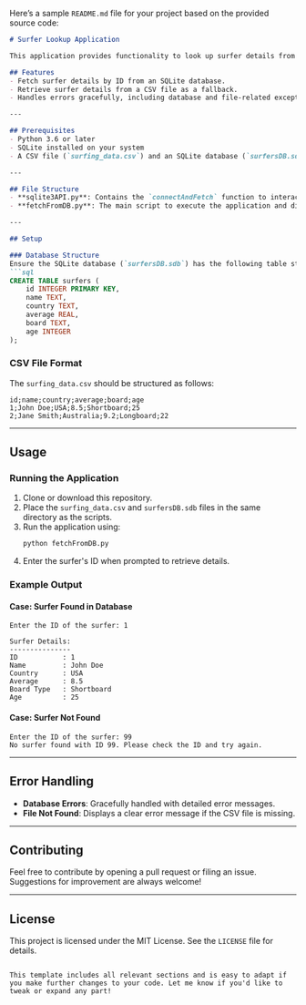 Here’s a sample `README.md` file for your project based on the provided source code:

```markdown
# Surfer Lookup Application

This application provides functionality to look up surfer details from a database or a CSV file using a surfer's ID. It demonstrates Python's `sqlite3` module for database operations and file handling for CSV processing.

## Features
- Fetch surfer details by ID from an SQLite database.
- Retrieve surfer details from a CSV file as a fallback.
- Handles errors gracefully, including database and file-related exceptions.

---

## Prerequisites
- Python 3.6 or later
- SQLite installed on your system
- A CSV file (`surfing_data.csv`) and an SQLite database (`surfersDB.sdb`) with the required structure and data.

---

## File Structure
- **sqlite3API.py**: Contains the `connectAndFetch` function to interact with the SQLite database.
- **fetchFromDB.py**: The main script to execute the application and display surfer details.

---

## Setup

### Database Structure
Ensure the SQLite database (`surfersDB.sdb`) has the following table structure:
```sql
CREATE TABLE surfers (
    id INTEGER PRIMARY KEY,
    name TEXT,
    country TEXT,
    average REAL,
    board TEXT,
    age INTEGER
);
```

### CSV File Format
The `surfing_data.csv` should be structured as follows:
```
id;name;country;average;board;age
1;John Doe;USA;8.5;Shortboard;25
2;Jane Smith;Australia;9.2;Longboard;22
```

---

## Usage

### Running the Application
1. Clone or download this repository.
2. Place the `surfing_data.csv` and `surfersDB.sdb` files in the same directory as the scripts.
3. Run the application using:
   ```bash
   python fetchFromDB.py
   ```
4. Enter the surfer's ID when prompted to retrieve details.

### Example Output
#### Case: Surfer Found in Database
```plaintext
Enter the ID of the surfer: 1

Surfer Details:
---------------
ID           : 1
Name         : John Doe
Country      : USA
Average      : 8.5
Board Type   : Shortboard
Age          : 25
```

#### Case: Surfer Not Found
```plaintext
Enter the ID of the surfer: 99
No surfer found with ID 99. Please check the ID and try again.
```

---

## Error Handling
- **Database Errors**: Gracefully handled with detailed error messages.
- **File Not Found**: Displays a clear error message if the CSV file is missing.

---

## Contributing
Feel free to contribute by opening a pull request or filing an issue. Suggestions for improvement are always welcome!

---

## License
This project is licensed under the MIT License. See the `LICENSE` file for details.
```

This template includes all relevant sections and is easy to adapt if you make further changes to your code. Let me know if you'd like to tweak or expand any part!

